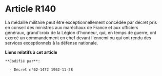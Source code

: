 # Article R140

La médaille militaire peut être exceptionnellement concédée par décret pris en conseil des ministres aux maréchaux de France
et aux officiers généraux, grand'croix de la Légion d'honneur, qui, en temps de guerre, ont exercé un commandement en chef
devant l'ennemi ou qui ont rendu des services exceptionnels à la défense nationale.

**Liens relatifs à cet article**

	**Codifié par**:

	  - Décret n°62-1472 1962-11-28
